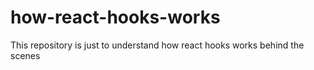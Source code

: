 # how-react-hooks-works

This repository is just to understand how react hooks works behind the scenes